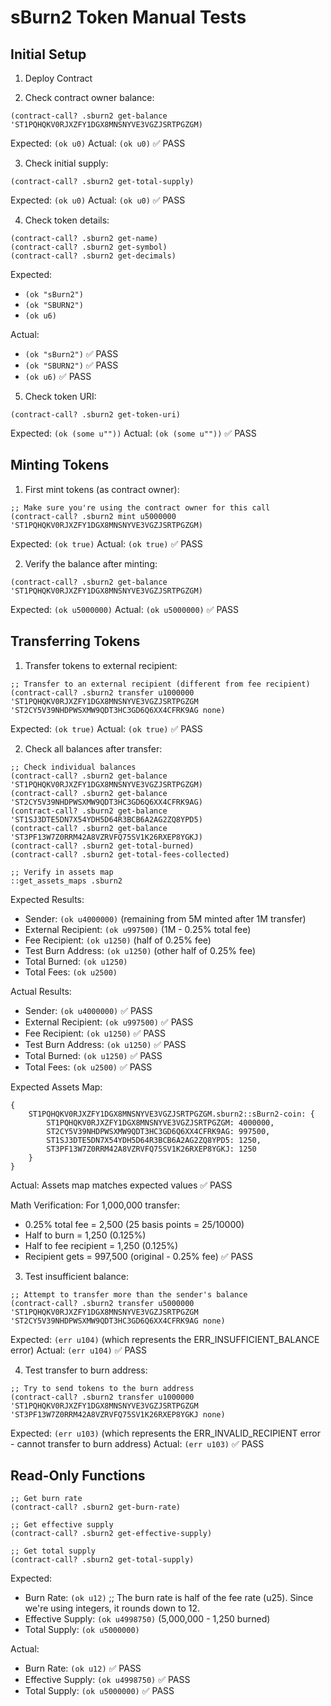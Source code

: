 # sBurn2 Token Manual Tests

## Initial Setup
1. Deploy Contract 

2. Check contract owner balance:
```clarity
(contract-call? .sburn2 get-balance 'ST1PQHQKV0RJXZFY1DGX8MNSNYVE3VGZJSRTPGZGM)
```
Expected: `(ok u0)`
Actual: `(ok u0)` ✅ PASS

3. Check initial supply:
```clarity
(contract-call? .sburn2 get-total-supply)
```
Expected: `(ok u0)`
Actual: `(ok u0)` ✅ PASS

4. Check token details:
```clarity
(contract-call? .sburn2 get-name)
(contract-call? .sburn2 get-symbol)
(contract-call? .sburn2 get-decimals)
```
Expected: 
- `(ok "sBurn2")`
- `(ok "SBURN2")`
- `(ok u6)`

Actual:
- `(ok "sBurn2")` ✅ PASS
- `(ok "SBURN2")` ✅ PASS
- `(ok u6)` ✅ PASS

5. Check token URI:
```clarity
(contract-call? .sburn2 get-token-uri)
```
Expected: `(ok (some u""))`
Actual: `(ok (some u""))` ✅ PASS

## Minting Tokens
1. First mint tokens (as contract owner):
```clarity
;; Make sure you're using the contract owner for this call
(contract-call? .sburn2 mint u5000000 'ST1PQHQKV0RJXZFY1DGX8MNSNYVE3VGZJSRTPGZGM)
```
Expected: `(ok true)`
Actual: `(ok true)` ✅ PASS

2. Verify the balance after minting:
```clarity
(contract-call? .sburn2 get-balance 'ST1PQHQKV0RJXZFY1DGX8MNSNYVE3VGZJSRTPGZGM)
```
Expected: `(ok u5000000)`
Actual: `(ok u5000000)` ✅ PASS

## Transferring Tokens
1. Transfer tokens to external recipient:
```clarity
;; Transfer to an external recipient (different from fee recipient)
(contract-call? .sburn2 transfer u1000000 'ST1PQHQKV0RJXZFY1DGX8MNSNYVE3VGZJSRTPGZGM 'ST2CY5V39NHDPWSXMW9QDT3HC3GD6Q6XX4CFRK9AG none)
```
Expected: `(ok true)`
Actual: `(ok true)` ✅ PASS

2. Check all balances after transfer:
```clarity
;; Check individual balances
(contract-call? .sburn2 get-balance 'ST1PQHQKV0RJXZFY1DGX8MNSNYVE3VGZJSRTPGZGM)
(contract-call? .sburn2 get-balance 'ST2CY5V39NHDPWSXMW9QDT3HC3GD6Q6XX4CFRK9AG)
(contract-call? .sburn2 get-balance 'ST1SJ3DTE5DN7X54YDH5D64R3BCB6A2AG2ZQ8YPD5)
(contract-call? .sburn2 get-balance 'ST3PF13W7Z0RRM42A8VZRVFQ75SV1K26RXEP8YGKJ)
(contract-call? .sburn2 get-total-burned)
(contract-call? .sburn2 get-total-fees-collected)

;; Verify in assets map
::get_assets_maps .sburn2
```

Expected Results:
- Sender: `(ok u4000000)` (remaining from 5M minted after 1M transfer)
- External Recipient: `(ok u997500)` (1M - 0.25% total fee)
- Fee Recipient: `(ok u1250)` (half of 0.25% fee)
- Test Burn Address: `(ok u1250)` (other half of 0.25% fee)
- Total Burned: `(ok u1250)`
- Total Fees: `(ok u2500)`

Actual Results:
- Sender: `(ok u4000000)` ✅ PASS
- External Recipient: `(ok u997500)` ✅ PASS
- Fee Recipient: `(ok u1250)` ✅ PASS
- Test Burn Address: `(ok u1250)` ✅ PASS
- Total Burned: `(ok u1250)` ✅ PASS
- Total Fees: `(ok u2500)` ✅ PASS

Expected Assets Map:
```clarity
{
    ST1PQHQKV0RJXZFY1DGX8MNSNYVE3VGZJSRTPGZGM.sburn2::sBurn2-coin: {
        ST1PQHQKV0RJXZFY1DGX8MNSNYVE3VGZJSRTPGZGM: 4000000,
        ST2CY5V39NHDPWSXMW9QDT3HC3GD6Q6XX4CFRK9AG: 997500,
        ST1SJ3DTE5DN7X54YDH5D64R3BCB6A2AG2ZQ8YPD5: 1250,
        ST3PF13W7Z0RRM42A8VZRVFQ75SV1K26RXEP8YGKJ: 1250
    }
}
```
Actual: Assets map matches expected values ✅ PASS

Math Verification:
For 1,000,000 transfer:
- 0.25% total fee = 2,500 (25 basis points = 25/10000)
- Half to burn = 1,250 (0.125%)
- Half to fee recipient = 1,250 (0.125%)
- Recipient gets = 997,500 (original - 0.25% fee)
✅ PASS

3. Test insufficient balance:
```clarity
;; Attempt to transfer more than the sender's balance
(contract-call? .sburn2 transfer u5000000 'ST1PQHQKV0RJXZFY1DGX8MNSNYVE3VGZJSRTPGZGM 'ST2CY5V39NHDPWSXMW9QDT3HC3GD6Q6XX4CFRK9AG none)
```
Expected: `(err u104)` (which represents the ERR_INSUFFICIENT_BALANCE error)
Actual: `(err u104)` ✅ PASS

4. Test transfer to burn address:
```clarity
;; Try to send tokens to the burn address
(contract-call? .sburn2 transfer u1000000 'ST1PQHQKV0RJXZFY1DGX8MNSNYVE3VGZJSRTPGZGM 'ST3PF13W7Z0RRM42A8VZRVFQ75SV1K26RXEP8YGKJ none)
```
Expected: `(err u103)` (which represents the ERR_INVALID_RECIPIENT error - cannot transfer to burn address)
Actual: `(err u103)` ✅ PASS

## Read-Only Functions
```clarity
;; Get burn rate
(contract-call? .sburn2 get-burn-rate)

;; Get effective supply
(contract-call? .sburn2 get-effective-supply)

;; Get total supply
(contract-call? .sburn2 get-total-supply)
```
Expected:
- Burn Rate: `(ok u12)` ;; The burn rate is half of the fee rate (u25). Since we're using integers, it rounds down to 12.
- Effective Supply: `(ok u4998750)` (5,000,000 - 1,250 burned)
- Total Supply: `(ok u5000000)`

Actual:
- Burn Rate: `(ok u12)` ✅ PASS
- Effective Supply: `(ok u4998750)` ✅ PASS
- Total Supply: `(ok u5000000)` ✅ PASS
